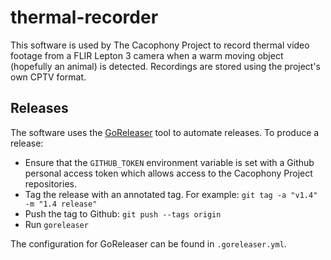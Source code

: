 # thermal-recorder

This software is used by The Cacophony Project to record thermal video
footage from a FLIR Lepton 3 camera when a warm moving object
(hopefully an animal) is detected. Recordings are stored using the
project's own CPTV format.

## Releases

The software uses the [GoReleaser](https://goreleaser.com) tool to
automate releases. To produce a release:

* Ensure that the `GITHUB_TOKEN` environment variable is set with a
  Github personal access token which allows access to the Cacophony
  Project repositories.
* Tag the release with an annotated tag. For example:
  `git tag -a "v1.4" -m "1.4 release"`
* Push the tag to Github: `git push --tags origin`
* Run `goreleaser`

The configuration for GoReleaser can be found in `.goreleaser.yml`.
